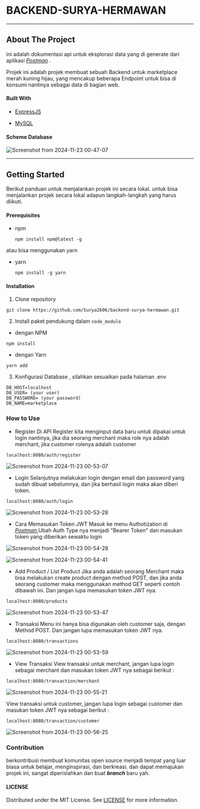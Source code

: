 # BACKEND-SURYA-HERMAWAN

----------------

## About The Project

ini adalah dokumentasi api untuk eksplorasi data yang di generate dari aplikasi *[Postman](https://www.postman.com/)* .

Projek ini adalah projek membuat sebuah Backend untuk marketplace merah kuning hijau, yang mencakup beberapa Endpoint untuk bisa di konsumi nantinya sebagai data di bagian web.

#### Built With

- [ExpressJS](https://expressjs.com/)

- [MySQL](https://www.mysql.com/)
  
#### Scheme Database
![Screenshot from 2024-11-23 00-47-07](https://github.com/user-attachments/assets/c8c4fa97-dd77-4aa8-b332-7bce5d4f2c48)

---

## Getting Started

Berikut panduan untuk menjalankan projek ini secara lokal. untuk bisa menjalankan projek secara lokal adapun langkah-langkah yang harus diikuti.

#### Prerequisites

- npm
  
  ```text
  npm install npm@latest -g
  ```

atau bisa menggunakan yarn

- yarn
  
  ```text
  npm install -g yarn
  ```

#### Installation

1. Clone repository

```textile
git clone https://github.com/Surya2606/backend-surya-hermawan.git
```

2. Install paket pendukung dalam `node_module`
- dengan NPM

```textile
npm install
```

- dengan Yarn

```textile
yarn add
```

3. Konfigurasi Database , silahkan sesuaikan pada halaman .env

```
DB_HOST=localhost
DB_USER= (your user)
DB_PASSWORD= (your password)
DB_NAME=marketplace
```

### How to Use

- Register
Di API Register kita menginput data baru untuk dipakai untuk login nantinya, jika dia seorang merchant maka role nya adalah merchant, jika customer rolenya adalah customer
```
localhost:8080/auth/register
```
![Screenshot from 2024-11-23 00-53-07](https://github.com/user-attachments/assets/47aedfed-a7c2-4e3d-85ea-a265e249a943)


- Login
Selanjutnya melakukan login dengan email dan password yang sudah dibuat sebelumnya, dan jika berhasil login maka akan diberi token.
```
localhost:8080/auth/login
```
![Screenshot from 2024-11-23 00-53-28](https://github.com/user-attachments/assets/2da4fd5c-a762-4484-bb7d-3f554e3c2de2)


- Cara Memasukan Token JWT
Masuk ke menu Authotization di *[Postman](https://www.postman.com/)*,Ubah Auth Type nya menjadi "Bearer Token" dan masukan token yang diberikan sewaktu login

![Screenshot from 2024-11-23 00-54-28](https://github.com/user-attachments/assets/0fe452c9-7ada-479a-8bae-dd5e09566061)

![Screenshot from 2024-11-23 00-54-41](https://github.com/user-attachments/assets/66148506-5641-4bc7-91a4-bc59729bf167)


- Add Product / List Product
Jika anda adalah seorang Merchant maka bisa melakukan create product dengan method POST, dan jika anda seorang customer maka menggunakan method GET seperti contoh dibawah ini. Dan jangan lupa memasukan token JWT nya.
```
localhost:8080/products
```
![Screenshot from 2024-11-23 00-53-47](https://github.com/user-attachments/assets/2aec71a5-65ea-497f-b59e-cdb471011942)

   
- Transaksi
Menu ini hanya bisa digunakan oleh customer saja, dengan Method POST. Dan jangan lupa memasukan token JWT nya. 
```
localhost:8080/transactions
```
![Screenshot from 2024-11-23 00-53-59](https://github.com/user-attachments/assets/b2528296-047c-45c9-876e-4173ee321001)


- View Transaksi
View transaksi untuk merchant, jangan lupa login sebagai merchant dan masukan token JWT nya
sebagai berikut :
```
localhost:8080/transaction/merchant
```
![Screenshot from 2024-11-23 00-55-21](https://github.com/user-attachments/assets/76d27c30-8d3c-416f-8809-e6a38cf97ccb)

View transaksi untuk customer, jangan lupa login sebagai customer dan masukan token JWT nya
sebagai berikut :
```
localhost:8080/transaction/customer
```
![Screenshot from 2024-11-23 00-56-25](https://github.com/user-attachments/assets/7e8090bb-6941-41ce-bd78-63ed9085d0c0)

### Contribution

berkontribusi membuat komunitas open source menjadi tempat yang luar biasa untuk belajar, menginspirasi, dan berkreasi. dan dapat memajukan projek ini, sangat diperislahkan dan buat ***branch*** baru yah.

#### LICENSE

Distributed under the MIT License. See [LICENSE](https://github.com/dhiyo7/Blanja-RESTful-API/blob/main/LICENSE) for more information.
